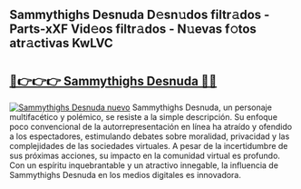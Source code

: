 ## Sammythighs Desnuda D𝚎sn𝚞dos filtr𝚊dos - Parts-xXF Vid𝚎os filtr𝚊dos - N𝚞evas f𝚘tos atr𝚊ctivas KwLVC

# <h2><a href="http://mbdis2l.tromn.icu/?c=Sammythighs+Desnuda">🔗👉👉👉 Sammythighs Desnuda 🔗🔗</a></h2>

[![Sammythighs Desnuda nuevo](https://i.imgur.com/pEAQMta.gif)](http://mbdis2l.tromn.icu/?c=Sammythighs+Desnuda)
Sammythighs Desnuda, un personaje multifacético y polémico, se resiste a la simple descripción. Su enfoque poco convencional de la autorrepresentación en línea ha atraído y ofendido a los espectadores, estimulando debates sobre moralidad, privacidad y las complejidades de las sociedades virtuales. A pesar de la incertidumbre de sus próximas acciones, su impacto en la comunidad virtual es profundo. Con un espíritu inquebrantable y un atractivo innegable, la influencia de Sammythighs Desnuda en los medios digitales es innovadora.
